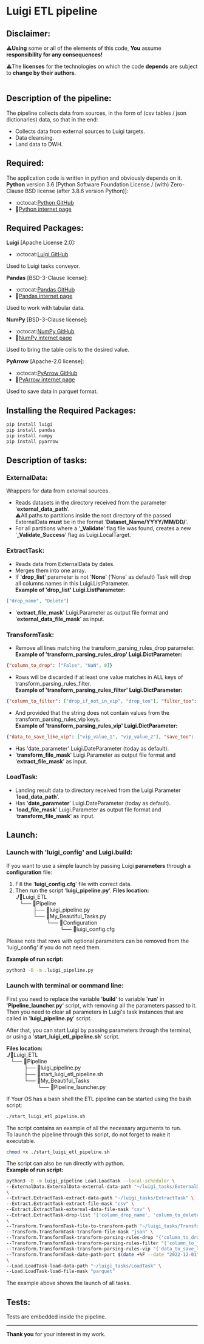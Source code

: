 # Luigi ETL pipeline

## Disclaimer:
:warning:**Using** some or all of the elements of this code, **You** assume **responsibility for any consequences!**<br>

:warning:The **licenses** for the technologies on which the code **depends** are subject to **change by their authors**.<br><br>

## Description of the pipeline:
The pipeline collects data from sources, in the form of (csv tables / json dictionaries) data, so that in the end:
* Collects data from external sources to Luigi targets.
* Data cleansing.
* Land data to DWH.

## Required:
The application code is written in python and obviously depends on it.<br>
**Python** version 3.6 [Python Software Foundation License / (with) Zero-Clause BSD license (after 3.8.6 version Python)]:
* :octocat:[Python GitHub](https://github.com/python)
* :bookmark_tabs:[Python internet page](https://www.python.org/)

## Required Packages:
**Luigi** [Apache License 2.0]:
* :octocat:[Luigi GitHub](https://github.com/spotify/luigi)

Used to Luigi tasks conveyor.

**Pandas** [BSD-3-Clause license]:
* :octocat:[Pandas GitHub](https://github.com/pandas-dev/pandas/)
* :bookmark_tabs:[Pandas internet page](https://pandas.pydata.org/)

Used to work with tabular data.

**NumPy** [BSD-3-Clause license]:
* :octocat:[NumPy GitHub](https://github.com/numpy/numpy)
* :bookmark_tabs:[NumPy internet page](https://numpy.org/)

Used to bring the table cells to the desired value.

**PyArrow** [Apache-2.0 license]:
* :octocat:[PyArrow GitHub](https://github.com/apache/arrow)
* :bookmark_tabs:[PyArrow internet page](https://arrow.apache.org/)

Used to save data in parquet format.

## Installing the Required Packages:
```bash
pip install luigi
pip install pandas
pip install numpy
pip install pyarrow
```

## Description of tasks:
### ExternalData:
Wrappers for data from external sources.<br/>
* Reads datasets in the directory received from the parameter '**external_data_path**'.<br/>
:warning:All paths to partitions inside the root directory of the passed ExternalData **must** be in the format '**Dataset_Name/YYYY/MM/DD/**'.<br/>
* For all partitions where a '**\_Validate**' flag file was found, creates a new '**\_Validate_Success**' flag as Luigi.LocalTarget.

### ExtractTask:
* Reads data from ExternalData by dates.
* Merges them into one array.
* If '**drop_list**' parameter is not '**None**' ('None' as default) Task will drop all columns names in this Luigi.ListParameter.<br/>
**Example of 'drop_list' Luigi.ListParameter:**
```json
["drop_name", "Delete"]
```
* '**extract_file_mask**' Luigi.Parameter as output file format and '**external_data_file_mask**' as input.

### TransformTask:
* Remove all lines matching the transform_parsing_rules_drop parameter.<br/>
**Example of 'transform_parsing_rules_drop' Luigi.DictParameter:**
```json
{"column_to_drop": ["False", "NaN", 0]}
```
* Rows will be discarded if at least one value matches in ALL keys of transform_parsing_rules_filter.<br/>
**Example of 'transform_parsing_rules_filter' Luigi.DictParameter:**
```json
{"column_to_filter": ["drop_if_not_in_vip", "drop_too"], "filter_too": ["0"]}
```
* And provided that the string does not contain values from the transform_parsing_rules_vip keys.<br/>
**Example of 'transform_parsing_rules_vip' Luigi.DictParameter:**
```json
{"data_to_save_like_vip": ["vip_value_1", "vip_value_2"], "save_too": ["vip_value_3"]}
```
* Has 'date_parameter' Luigi.DateParameter (today as default).
* '**transform_file_mask**' Luigi.Parameter as output file format and '**extract_file_mask**' as input.

### LoadTask:
* Landing result data to directory received from the Luigi.Parameter '**load_data_path**'.
* Has '**date_parameter**' Luigi.DateParameter (today as default).
* '**load_file_mask**' Luigi.Parameter as output file format and '**transform_file_mask**' as input.

## Launch:
### Launch with 'luigi_config' and Luigi.build:
If you want to use a simple launch by passing Luigi **parameters** through a **configuration** file: 
1) Fill the '**luigi_config.cfg**' file with correct data.
2) Then run the script '**luigi_pipeline.py**'.
**Files location:**<br>
**./**:open_file_folder:Luigi_ETL<br>
   └── :file_folder:Pipeline<br>
            ├── :page_facing_up:luigi_pipeline.py<br>
            └── :file_folder:My_Beautiful_Tasks.py<br>
                     └── :file_folder:Configuration<br>
                              └── :page_facing_up:luigi_config.cfg<br>

Please note that rows with optional parameters can be removed from the 'luigi_config' if you do not need them.

**Example of run script:**
```bash
python3 -B -m .luigi_pipeline.py
```
### Launch with terminal or command line:
First you need to replace the variable '**build**' to variable '**run**' in '**Pipeline_launcher.py**' script, 
with removing all the parameters passed to it.<br>
Then you need to clear all parameters in Luigi's task instances that are called in '**luigi_pipeline.py**' script.<br>

After that, you can start Luigi by passing parameters through the terminal, or using a '**start_luigi_etl_pipeline.sh**' script.

**Files location:**<br>
**./**:open_file_folder:Luigi_ETL<br>
   └── :file_folder:Pipeline<br>
            ├── :page_facing_up:luigi_pipeline.py<br>
            ├── :page_facing_up:start_luigi_etl_pipeline.sh<br>
            └── :file_folder:My_Beautiful_Tasks<br>
                     └── :page_facing_up:Pipeline_launcher.py<br>

If Your OS has a bash shell the ETL pipeline can be started using the bash script:
```bash
./start_luigi_etl_pipeline.sh
```
The script contains an example of all the necessary arguments to run.<br/>
To launch the pipeline through this script, do not forget to make it executable.
```bash
chmod +x ./start_luigi_etl_pipeline.sh
```
The script can also be run directly with python.<br/>
**Example of run script:**
```bash
python3 -B -m luigi_pipeline Load.LoadTask --local-scheduler \
--ExternalData.ExternalData-external-data-path "~/luigi_tasks/ExternalData" \
\
--Extract.ExtractTask-extract-data-path "~/luigi_tasks/ExtractTask" \
--Extract.ExtractTask-extract-file-mask "csv" \
--Extract.ExtractTask-external-data-file-mask "csv" \
--Extract.ExtractTask-drop-list "['column_drop_name', 'column_to_delete']" \
\
--Transform.TransformTask-file-to-transform-path "~/luigi_tasks/TransformTask" \
--Transform.TransformTask-transform-file-mask "json" \
--Transform.TransformTask-transform-parsing-rules-drop "{'column_to_drop': [False, 'NaN', 0]}" \
--Transform.TransformTask-transform-parsing-rules-filter "{'column_to_filter': ['drop_if_not_in_vip', 'drop_too'], 'filter_too': ['0']}" \
--Transform.TransformTask-transform-parsing-rules-vip "{'data_to_save_like_vip': ['vip_value_1, vip_value_2'], 'save_too': ['vip_value_3']}" \
--Transform.TransformTask-date-path-part $(date +%F --date "2022-12-01") \
\
--Load.LoadTask-load-data-path "~/luigi_tasks/LoadTask" \
--Load.LoadTask-load-file-mask "parquet"
```
The example above shows the launch of all tasks.

## Tests:
Tests are embedded inside the pipeline.

***

**Thank you** for your interest in my work.<br><br>
